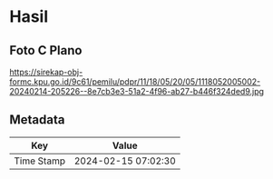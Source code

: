 # Hasil

## Foto C Plano

https://sirekap-obj-formc.kpu.go.id/9c61/pemilu/pdpr/11/18/05/20/05/1118052005002-20240214-205226--8e7cb3e3-51a2-4f96-ab27-b446f324ded9.jpg


## Metadata

| Key        | Value               |
| ---------- | ------------------- |
| Time Stamp | 2024-02-15 07:02:30 |



